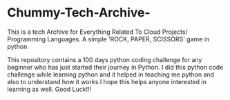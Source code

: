 # Chummy-Tech-Archive-
This is a tech Archive for Everything Related To Cloud Projects/ Programming Languages. A simple 'ROCK, PAPER, SCISSORS' game in python

This repository contains a 100 days python coding challenge for any beginner who has just started their journey in Python. I did this python code challenge while learning python and it helped in teaching me python and also to understand how it works.I hope this helps anyone interested in learning as well. Good Luck!!!
